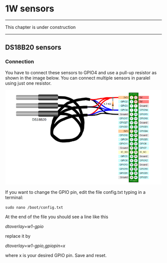 # 1W sensors

---

This chapter is under construction

---


## DS18B20 sensors


### Connection



You have to connect these sensors to GPIO4 and use a pull-up resistor as shown in the image below. You can connect multiple sensors in paralel using just one resistor.

![](DS18B20_1.png)

If you want to change the GPIO pin, edit the file config.txt typing in a terminal:

```sudo nano /boot/config.txt```


At the end of the file you should see a line like this

*dtoverlay=w1-gpio*

replace it by

*dtoverlay=w1-gpio,gpiopin=x*

where x is your desired GPIO pin. Save and reset.